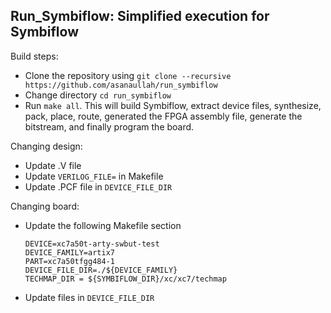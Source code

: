 ## Run_Symbiflow: Simplified execution for Symbiflow

Build steps: 

 - Clone the repository using ```git clone --recursive https://github.com/asanaullah/run_symbiflow```
 - Change directory ```cd run_symbiflow```
 - Run ```make all```. This will build Symbiflow, extract device files, synthesize, pack, place, route, generated the FPGA assembly file, generate the bitstream, and finally program the board.
 
 

Changing design:
- Update .V file
- Update ```VERILOG_FILE=``` in Makefile
- Update .PCF file in ```DEVICE_FILE_DIR```



Changing board:
- Update the following Makefile section
  ``` 
  DEVICE=xc7a50t-arty-swbut-test
  DEVICE_FAMILY=artix7
  PART=xc7a50tfgg484-1
  DEVICE_FILE_DIR=./${DEVICE_FAMILY}
  TECHMAP_DIR = ${SYMBIFLOW_DIR}/xc/xc7/techmap
  ```
- Update files in  ```DEVICE_FILE_DIR```
